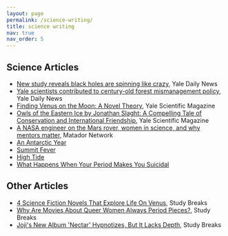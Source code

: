```yaml
---
layout: page
permalink: /science-writing/
title: science writing
nav: true
nav_order: 5
---
```


## Science Articles

- [New study reveals black holes are spinning like crazy](https://yaledailynews.com/blog/2020/10/05/new-study-reveals-black-holes-are-spinning-like-crazy/), Yale Daily News
- [Yale scientists contributed to century-old forest mismanagement policy](https://yaledailynews.com/blog/2020/10/14/yale-scientists-contributed-to-century-old-forest-mismanagement-policy/), Yale Daily News
- [Finding Venus on the Moon: A Novel Theory](assets/science_writing/Finding_Venus_On_the_Moon.pdf), Yale Scientific Magazine
- [Owls of the Eastern Ice by Jonathan Slaght: A Compelling Tale of Conservation and International Friendship](assets/science_writing/Owls_of_the_Eastern_Ice.pdf), Yale Scientific Magazine
- [A NASA engineer on the Mars rover, women in science, and why mentors matter](https://matadornetwork.com/read/nasa-engineer-mars-rover-women-science-importance-mentors/), Matador Network
- [An Antarctic Year](assets/science_writing/An_Antarctic_Year.pdf)
- [Summit Fever](assets/science_writing/Annika_SummitFever.pdf)
- [High Tide](assets/science_writing/Annika_HighTide.pdf)
- [What Happens When Your Period Makes You Suicidal](assets/science_writing/What_Happens_When_Your_Period_Makes_You_Suicidal.pdf)

## Other Articles

- [4 Science Fiction Novels That Explore Life On Venus](https://studybreaks.com/culture/reads/novels-venus-life/), Study Breaks
- [Why Are Movies About Queer Women Always Period Pieces?](https://studybreaks.com/tvfilm/queer-period-pieces/), Study Breaks
- [Joji's New Album 'Nectar' Hypnotizes, But It Lacks Depth](https://studybreaks.com/culture/music/joji-nectar/), Study Breaks
